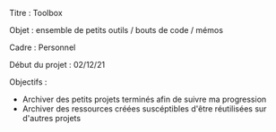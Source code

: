 Titre : Toolbox

Objet : ensemble de petits outils / bouts de code / mémos

Cadre : Personnel

Début du projet : 02/12/21

Objectifs :
- Archiver des petits projets terminés afin de suivre ma progression
- Archiver des ressources créées suscéptibles d'être réutilisées sur d'autres projets 
